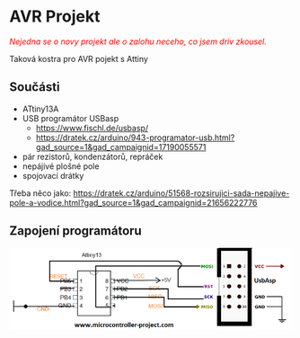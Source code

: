 # AVR Projekt

<span style="color:red">_Nejedna se o novy projekt ale o zalohu neceho, co jsem driv zkousel._</span>

Taková kostra pro AVR pojekt s Attiny

## Součásti

- ATtiny13A
- USB programátor USBasp
   - https://www.fischl.de/usbasp/
   - https://dratek.cz/arduino/943-programator-usb.html?gad_source=1&gad_campaignid=17190055571
- pár rezistorů, kondenzátorů, repráček
- nepájivé plošné pole
- spojovací drátky


Třeba něco jako: https://dratek.cz/arduino/51568-rozsirujici-sada-nepajive-pole-a-vodice.html?gad_source=1&gad_campaignid=21656222776

## Zapojení programátoru


![Zapojení programátoru USBasp s ATtiny13A](docs/avr_usbasp.png)


